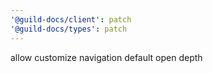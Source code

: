 ```yaml
---
'@guild-docs/client': patch
'@guild-docs/types': patch
---
```


allow customize navigation default open depth
